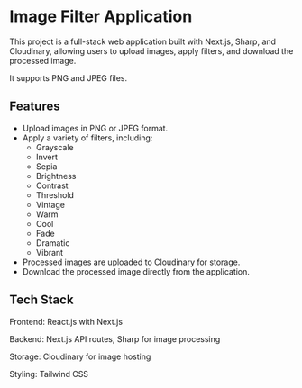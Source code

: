 # Image Filter Application
This project is a full-stack web application built with Next.js, Sharp, and Cloudinary, allowing users to upload images, apply filters, and download the processed image. 

It supports PNG and JPEG files.


## Features
- Upload images in PNG or JPEG format.
- Apply a variety of filters, including:
    - Grayscale
    - Invert
    - Sepia
    - Brightness
    - Contrast
    - Threshold
    - Vintage
    - Warm
    - Cool
    - Fade
    - Dramatic
    - Vibrant
- Processed images are uploaded to Cloudinary for storage.
- Download the processed image directly from the application.


## Tech Stack
Frontend: React.js with Next.js 

Backend: Next.js API routes, Sharp for image processing

Storage: Cloudinary for image hosting

Styling: Tailwind CSS